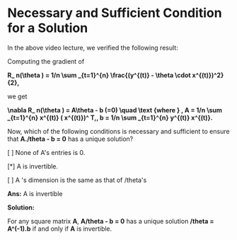 # Necessary and Sufficient Condition for a Solution

In the above video lecture, we verified the following result:

Computing the gradient of

**R_ n(\theta ) = 1/n \sum _{t=1}^{n} \frac{(y^{(t)} - \theta \cdot x^{(t)})^2}{2},**

we get

**\nabla R_ n(\theta ) = A\theta - b (=0) \quad \text {where } \,  A = 1/n \sum _{t=1}^{n} x^{(t)} ( x^{(t)})^ T,\,  b = 1/n \sum _{t=1}^{n} y^{(t)} x^{(t)}.**

Now, which of the following conditions is necessary and sufficient to ensure that **A./theta - b = 0** has a unique solution?

[ ] None of A's entries is 0.

[*] A is invertible.

[ ] A 's dimension is the same as that of /theta's

**Ans:** A is invertible

**Solution:**

For any square matrix **A**, **A/theta - b = 0** has a unique solution **/theta = A^(-1).b**  if and only if **A** is invertible.

